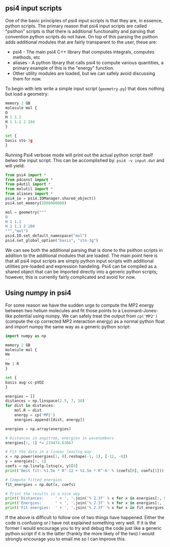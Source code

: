 ## psi4 input scripts

One of the basic principles of psi4 input scripts is that they are, in essence, python scripts.
The primary reason that psi4 input scripts are called "psithon" scripts is that there is additional functionality and parsing that convention python scripts do not have.
On top of this parsing the psithon adds additional modules that are fairly transparent to the user, these are:
 - psi4 - The main psi4 C++ library that computes integrals, computes methods, etc
 - aliases - A python library that calls psi4 to compute various quantities, a primary example of this is the "energy" function.
 - Other utility modules are loaded, but we can safely avoid discussing them for now.

To begin with lets write a simple input script (```geometry.py```) that does nothing but load a geometry:
```python
memory 2 GB
molecule mol {
O
H 1 1.1
H 1 1.1 2 104
}

set {
basis sto-3g
}
```
Running Psi4 verbose mode will print out the actual python script itself belwo the input script.
This can be accomplished by:  ```psi4 -v input.dat``` and will yield:
```python
from psi4 import *
from p4const import *
from p4util import *
from molutil import *
from aliases import *
psi4_io = psi4.IOManager.shared_object()
psi4.set_memory(2000000000)

mol = geometry("""
O
H 1 1.1
H 1 1.1 2 104
""","mol")
psi4.IO.set_default_namespace("mol")
psi4.set_global_option("basis", "sto-3g")
```
We can see both the additional parsing that is done to the psithon scripts in addition to the additional modules that are loaded.
The main point here is that all psi4 input scripts are simply python input scripts with additional utilities pre-loaded and expression handeling.
Psi4 can be compiled as a shared object that can be imported directly into a generic python scripts; however, this is currently fairly complicated and avoid for now.

## Using numpy in psi4

For some reason we have the sudden urge to compute the MP2 energy between two helium molecules and fit those points to a Leonnard-Jones-like potential using numpy.
We can safely treat the output from ```cp('MP2')``` (compute the cp corrected MP2 interaction energy) as a normal python float and import numpy the same way as a generic python script:
```python
import numpy as np

memory 2 GB
molecule mol {
He
--
He 1 R
}

set {
basis aug-cc-pVDZ
}

energies = []
distances = np.linspace(2.5, 7, 10)
for dist in distances:
    mol.R = dist
    energy = cp('MP2')
    energies.append([dist, energy])

energies = np.array(energies)

# Distances in angstrom, energies in wavenumbers
energies[:, 1] *= 219474.63067

# Fit the data in a linear leastsq way
x = np.power(energies[:, 0].reshape(-1, 1), [-12, -6])
y = energies[:, 1]
coefs = np.linalg.lstsq(x, y)[0]
print('Best fit: %1.5e * R^-12 + %1.5e * R^-6' % (coefs[0], coefs[1]))

# Compute fitted energies
fit_energies = np.dot(x, coefs)

# Print the results in a nice way
print('Distances:     ' + ', '.join('% 2.3f' % x for x in energies[:, 0]))
print('Energies:      ' + ', '.join('% 2.3f' % x for x in energies[:, 1]))
print('Fit energies:  ' + ', '.join('% 2.3f' % x for x in fit_energies))
```

If the above is difficult to follow one of two things have happened.
Either the code is confusing or I have not explained something very well.
If it is the former I would encourage you to try and debug the code just like a generic python script if it is the latter (frankly the more likely of the two) I would strongly encourage you to email me so I can improve this.



